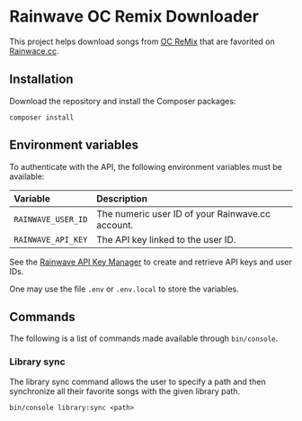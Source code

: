 # Rainwave OC Remix Downloader

This project helps download songs from [OC ReMix](https://ocremix.org/) that are
favorited on [Rainwace.cc](https://rainwave.cc/ocremix/).

## Installation

Download the repository and install the Composer packages:

```
composer install
```

## Environment variables

To authenticate with the API, the following environment variables must be
available:

| Variable           | Description |
|:-------------------|:------------|
| `RAINWAVE_USER_ID` | The numeric user ID of your Rainwave.cc account. |
| `RAINWAVE_API_KEY` | The API key linked to the user ID. |

See the [Rainwave API Key Manager](https://rainwave.cc/keys/) to create and
retrieve API keys and user IDs.

One may use the file `.env` or `.env.local` to store the variables.

## Commands

The following is a list of commands made available through `bin/console`.

### Library sync

The library sync command allows the user to specify a path and then synchronize
all their favorite songs with the given library path.

```
bin/console library:sync <path>
```
